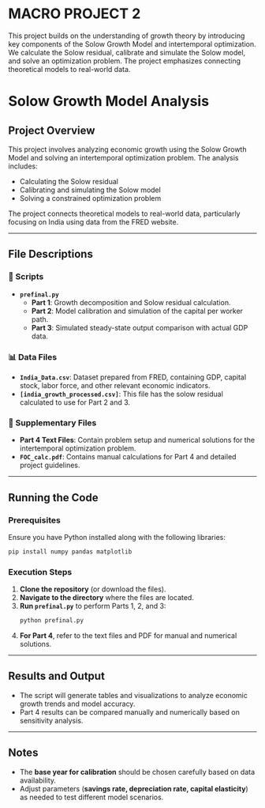 # MACRO PROJECT 2
This project builds on the  understanding of growth theory by introducing key components  of the Solow Growth Model and intertemporal optimization. We  calculate the Solow  residual, calibrate and simulate the Solow model, and solve an optimization problem. The  project emphasizes connecting theoretical models to real-world data.

# Solow Growth Model Analysis

## Project Overview
This project involves analyzing economic growth using the Solow Growth Model and solving an intertemporal optimization problem. The analysis includes:
- Calculating the Solow residual
- Calibrating and simulating the Solow model
- Solving a constrained optimization problem

The project connects theoretical models to real-world data, particularly focusing on India using data from the FRED website.

---

## File Descriptions

### 📜 Scripts
- **`prefinal.py`**
  - **Part 1**: Growth decomposition and Solow residual calculation.
  - **Part 2**: Model calibration and simulation of the capital per worker path.
  - **Part 3**: Simulated steady-state output comparison with actual GDP data.

### 📊 Data Files
- **`India_Data.csv`**: Dataset prepared from FRED, containing GDP, capital stock, labor force, and other relevant economic indicators.
- **`[india_growth_processed.csv]`**: This file has the solow residual calculated to use for Part 2 and 3.

### 📄 Supplementary Files
- **Part 4 Text Files**: Contain problem setup and numerical solutions for the intertemporal optimization problem.
- **`FOC_calc.pdf`**: Contains manual calculations for Part 4 and detailed project guidelines.

---

## Running the Code

### Prerequisites
Ensure you have Python installed along with the following libraries:
```bash
pip install numpy pandas matplotlib
```

### Execution Steps
1. **Clone the repository** (or download the files).
2. **Navigate to the directory** where the files are located.
3. **Run `prefinal.py`** to perform Parts 1, 2, and 3:
   ```bash
   python prefinal.py
   ```
4. **For Part 4**, refer to the text files and PDF for manual and numerical solutions.

---

##  Results and Output
- The script will generate tables and visualizations to analyze economic growth trends and model accuracy.
- Part 4 results can be compared manually and numerically based on sensitivity analysis.

---

##  Notes
- The **base year for calibration** should be chosen carefully based on data availability.
- Adjust parameters (**savings rate, depreciation rate, capital elasticity**) as needed to test different model scenarios.









